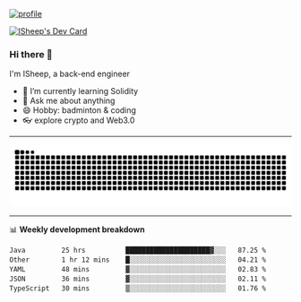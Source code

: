 [![profile](https://user-images.githubusercontent.com/54968314/208005045-e4b42f3b-833d-4242-bfcc-e764865553a2.svg)](https://www.calligrapher.ai/)

<a href="https://app.daily.dev/linziyang1106"><img src="https://api.daily.dev/devcards/v2/i4Spwx5Skx5FpTqWcwoit.png?r=kgx&type=wide" width="652" alt="ISheep's Dev Card"/></a>

### Hi there 🐏

I'm ISheep, a back-end engineer

- 🔭 I’m currently learning Solidity
- 💬 Ask me about anything
- 😄 Hobby: badminton & coding
- 👓 explore crypto and Web3.0

-------

![](https://raw.githubusercontent.com/ISheepp/ISheepp/output/github-contribution-grid-snake.svg)

-------

📊 **Weekly development breakdown**
<!--START_SECTION:waka-->

```txt
Java         25 hrs          █████████████████████▓░░░   87.25 %
Other        1 hr 12 mins    █░░░░░░░░░░░░░░░░░░░░░░░░   04.21 %
YAML         48 mins         ▓░░░░░░░░░░░░░░░░░░░░░░░░   02.83 %
JSON         36 mins         ▓░░░░░░░░░░░░░░░░░░░░░░░░   02.11 %
TypeScript   30 mins         ▒░░░░░░░░░░░░░░░░░░░░░░░░   01.76 %
```

<!--END_SECTION:waka-->
